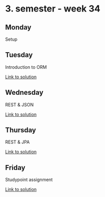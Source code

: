 # 3. semester - week 34
## Monday
Setup

## Tuesday
Introduction to ORM

[Link to solution]()

## Wednesday
REST & JSON

[Link to solution]()

## Thursday
REST & JPA

[Link to solution]()
## Friday
Studypoint assignment

[Link to solution]()

